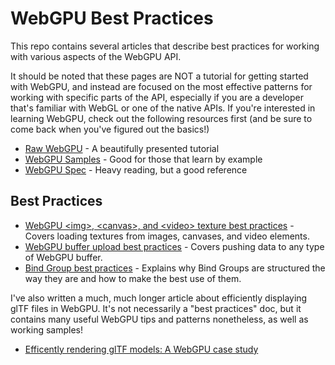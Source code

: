 # WebGPU Best Practices

This repo contains several articles that describe best practices for working with various aspects of the WebGPU API.

It should be noted that these pages are NOT a tutorial for getting started with WebGPU, and instead are focused on the
most effective patterns for working with specific parts of the API, especially if you are a developer that's familiar
with WebGL or one of the native APIs. If you're interested in learning WebGPU, check out the following resources first
(and be sure to come back when you've figured out the basics!)

 - [Raw WebGPU](https://alain.xyz/blog/raw-webgpu) - A beautifully presented tutorial
 - [WebGPU Samples](http://austin-eng.com/webgpu-samples) - Good for those that learn by example
 - [WebGPU Spec](https://gpuweb.github.io/gpuweb/) - Heavy reading, but a good reference

## Best Practices

 - [WebGPU &lt;img&gt;, &lt;canvas&gt;, and &lt;video&gt; texture best practices](./img-textures.md) - Covers loading textures from images, canvases, and video elements.
 - [WebGPU buffer upload best practices](./buffer-uploads.md) - Covers pushing data to any type of WebGPU buffer.
 - [Bind Group best practices](./bind-groups.md) - Explains why Bind Groups are structured the way they are and how to make the best use of them.

I've also written a much, much longer article about efficiently displaying glTF files in WebGPU. It's not necessarily a "best practices" doc, but it contains many useful WebGPU tips and patterns nonetheless, as well as working samples!
 - [Efficently rendering glTF models: A WebGPU case study ](https://toji.github.io/webgpu-gltf-case-study/)
